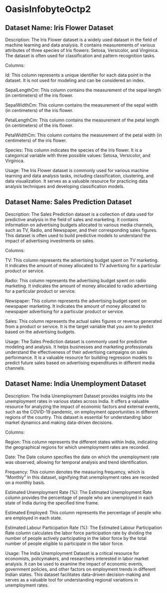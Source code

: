 # OasisInfobyteOctp2
## Dataset Name: Iris Flower Dataset

Description:
The Iris Flower dataset is a widely used dataset in the field of machine learning and data analysis. It contains measurements of various attributes of three species of Iris flowers: Setosa, Versicolor, and Virginica. The dataset is often used for classification and pattern recognition tasks.

Columns:

Id: This column represents a unique identifier for each data point in the dataset. It is not used for modeling and can be considered an index.

SepalLengthCm: This column contains the measurement of the sepal length (in centimeters) of the iris flower.

SepalWidthCm: This column contains the measurement of the sepal width (in centimeters) of the iris flower.

PetalLengthCm: This column contains the measurement of the petal length (in centimeters) of the iris flower.

PetalWidthCm: This column contains the measurement of the petal width (in centimeters) of the iris flower.

Species: This column indicates the species of the Iris flower. It is a categorical variable with three possible values: Setosa, Versicolor, and Virginica.

Usage:
The Iris Flower dataset is commonly used for various machine learning and data analysis tasks, including classification, clustering, and data visualization. It serves as a valuable resource for practicing data analysis techniques and developing classification models.

## Dataset Name: Sales Prediction Dataset

Description:
The Sales Prediction dataset is a collection of data used for predictive analysis in the field of sales and marketing. It contains information on advertising budgets allocated to various media channels, such as TV, Radio, and Newspaper, and their corresponding sales figures. This dataset is often used to build predictive models to understand the impact of advertising investments on sales.

Columns:

TV: This column represents the advertising budget spent on TV marketing. It indicates the amount of money allocated to TV advertising for a particular product or service.

Radio: This column represents the advertising budget spent on radio marketing. It indicates the amount of money allocated to radio advertising for a particular product or service.

Newspaper: This column represents the advertising budget spent on newspaper marketing. It indicates the amount of money allocated to newspaper advertising for a particular product or service.

Sales: This column represents the actual sales figures or revenue generated from a product or service. It is the target variable that you aim to predict based on the advertising budgets.

Usage:
The Sales Prediction dataset is commonly used for predictive modeling and analysis. It helps businesses and marketing professionals understand the effectiveness of their advertising campaigns on sales performance. It is a valuable resource for building regression models to predict future sales based on advertising expenditures in different media channels.

## Dataset Name: India Unemployment Dataset

Description:
The India Unemployment Dataset provides insights into the unemployment rates in various states across India. It offers a valuable resource for analyzing the impact of economic factors and external events, such as the COVID-19 pandemic, on employment opportunities in different regions of the country. This dataset is essential for understanding labor market dynamics and making data-driven decisions.

Columns:

Region: This column represents the different states within India, indicating the geographical regions for which unemployment rates are recorded.

Date: The Date column specifies the date on which the unemployment rate was observed, allowing for temporal analysis and trend identification.

Frequency: This column denotes the measuring frequency, which is "Monthly" in this dataset, signifying that unemployment rates are recorded on a monthly basis.

Estimated Unemployment Rate (%): The Estimated Unemployment Rate column provides the percentage of people who are unemployed in each state of India during the specified time frame.

Estimated Employed: This column represents the percentage of people who are employed in each state.

Estimated Labour Participation Rate (%): The Estimated Labour Participation Rate column calculates the labor force participation rate by dividing the number of people actively participating in the labor force by the total number of people eligible to participate in the labor force.

Usage:
The India Unemployment Dataset is a critical resource for economists, policymakers, and researchers interested in labor market analysis. It can be used to examine the impact of economic events, government policies, and other factors on employment trends in different Indian states. This dataset facilitates data-driven decision-making and serves as a valuable tool for understanding regional variations in unemployment rates.












